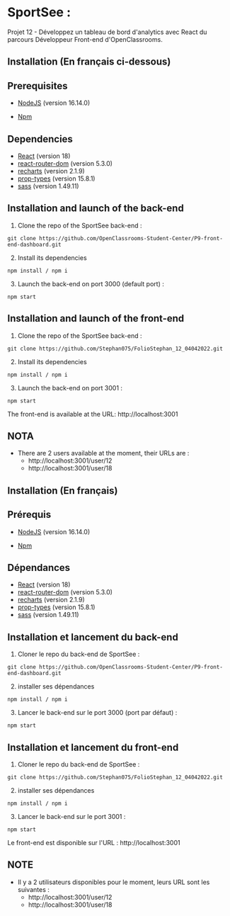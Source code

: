 # SportSee :

Projet 12 - Développez un tableau de bord d'analytics avec React du parcours Développeur Front-end d'OpenClassrooms.

## Installation (En français ci-dessous)

## Prerequisites

- [NodeJS](https://nodejs.org/en/) (version 16.14.0)

- [Npm](https://www.npmjs.com/)

## Dependencies

- [React](https://fr.reactjs.org/) (version 18)
- [react-router-dom](https://v5.reactrouter.com/web/guides/quick-start) (version 5.3.0)
- [recharts](https://recharts.org/en-US/) (version 2.1.9)
- [prop-types](https://www.npmjs.com/package/prop-types) (version 15.8.1)
- [sass](https://www.npmjs.com/package/sass) (version 1.49.11)

## Installation and launch of the back-end

1. Clone the repo of the SportSee back-end :

`git clone https://github.com/OpenClassrooms-Student-Center/P9-front-end-dashboard.git`

2. Install its dependencies

`npm install / npm i`

3. Launch the back-end on port 3000 (default port) :

`npm start`

## Installation and launch of the front-end

1. Clone the repo of the SportSee back-end :

`git clone https://github.com/Stephan075/FolioStephan_12_04042022.git`

2. Install its dependencies

`npm install / npm i`

3. Launch the back-end on port 3001 :

`npm start`

The front-end is available at the URL: http://localhost:3001

## NOTA

- There are 2 users available at the moment, their URLs are :
  - http://localhost:3001/user/12
  - http://localhost:3001/user/18

## Installation (En français)

## Prérequis

- [NodeJS](https://nodejs.org/en/) (version 16.14.0)

- [Npm](https://www.npmjs.com/)

## Dépendances

- [React](https://fr.reactjs.org/) (version 18)
- [react-router-dom](https://v5.reactrouter.com/web/guides/quick-start) (version 5.3.0)
- [recharts](https://recharts.org/en-US/) (version 2.1.9)
- [prop-types](https://www.npmjs.com/package/prop-types) (version 15.8.1)
- [sass](https://www.npmjs.com/package/sass) (version 1.49.11)

## Installation et lancement du back-end

1. Cloner le repo du back-end de SportSee :

`git clone https://github.com/OpenClassrooms-Student-Center/P9-front-end-dashboard.git`

2. installer ses dépendances

`npm install / npm i`

3. Lancer le back-end sur le port 3000 (port par défaut) :

`npm start`

## Installation et lancement du front-end

1. Cloner le repo du back-end de SportSee :

`git clone https://github.com/Stephan075/FolioStephan_12_04042022.git`

2. installer ses dépendances

`npm install / npm i`

3. Lancer le back-end sur le port 3001 :

`npm start`

Le front-end est disponible sur l'URL : http://localhost:3001

## NOTE

- Il y a 2 utilisateurs disponibles pour le moment, leurs URL sont les suivantes :
  - http://localhost:3001/user/12
  - http://localhost:3001/user/18
